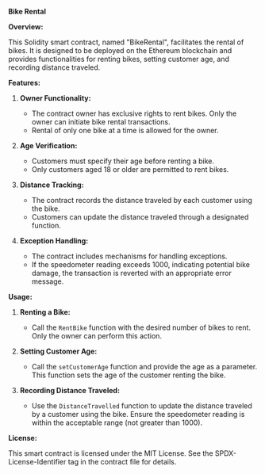 **Bike Rental**

**Overview:**

This Solidity smart contract, named "BikeRental", facilitates the rental of bikes. It is designed to be deployed on the Ethereum blockchain and provides functionalities for renting bikes, setting customer age, and recording distance traveled.

**Features:**

1. **Owner Functionality:**
   - The contract owner has exclusive rights to rent bikes. Only the owner can initiate bike rental transactions.
   - Rental of only one bike at a time is allowed for the owner.

2. **Age Verification:**
   - Customers must specify their age before renting a bike.
   - Only customers aged 18 or older are permitted to rent bikes.

3. **Distance Tracking:**
   - The contract records the distance traveled by each customer using the bike.
   - Customers can update the distance traveled through a designated function.

4. **Exception Handling:**
   - The contract includes mechanisms for handling exceptions.
   - If the speedometer reading exceeds 1000, indicating potential bike damage, the transaction is reverted with an appropriate error message.

**Usage:**

1. **Renting a Bike:**
   - Call the `RentBike` function with the desired number of bikes to rent. Only the owner can perform this action.

2. **Setting Customer Age:**
   - Call the `setCustomerAge` function and provide the age as a parameter. This function sets the age of the customer renting the bike.

3. **Recording Distance Traveled:**
   - Use the `DistanceTravelled` function to update the distance traveled by a customer using the bike. Ensure the speedometer reading is within the acceptable range (not greater than 1000).

**License:**

This smart contract is licensed under the MIT License. See the SPDX-License-Identifier tag in the contract file for details.
